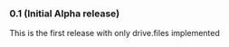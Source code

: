 <a name="0.1"></a>
### 0.1 (Initial Alpha release)

This is the first release with only drive.files implemented

